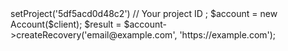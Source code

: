 <?php

use Appwrite\Client;
use Appwrite\Services\Account;

$client = new Client();

$client
    ->setProject('5df5acd0d48c2') // Your project ID
;

$account = new Account($client);

$result = $account->createRecovery('email@example.com', 'https://example.com');